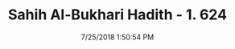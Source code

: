 ---
title        : "Sahih Al-Bukhari Hadith - 1. 624"
date         : 7/25/2018 1:50:54 PM
draft        : false
type         : "hadith"
layout       : "hadith"
BookCode     : "SHB"
VolumeNumber : "1"
HadithNumber : "624"
categories  :  ["Adhan-Superiority of offering the Zuhr prayer early"]
tags  :  ["Abu Huraira"]
---